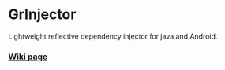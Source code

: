 # GrInjector 
Lightweight reflective dependency injector for java and Android.
### <a href="https://github.com/henryco/GrInjector/wiki/GrInjector-guide.">**Wiki page**</a>
